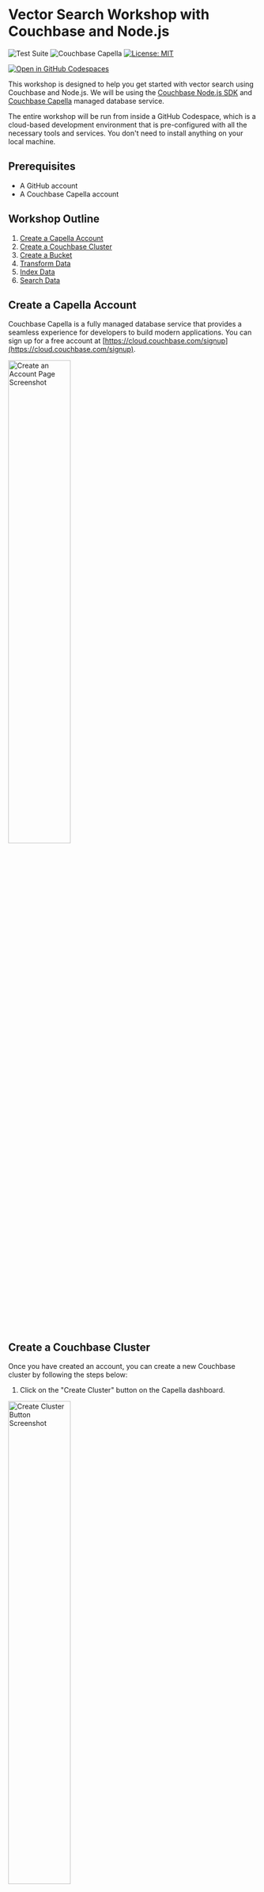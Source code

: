 # Vector Search Workshop with Couchbase and Node.js
![Test Suite](https://github.com/hummusonrails/vector-search-nodejs-workshop/actions/workflows/test.yml/badge.svg)
![Couchbase Capella](https://img.shields.io/badge/Couchbase_Capella-Enabled-red)
[![License: MIT](https://cdn.prod.website-files.com/5e0f1144930a8bc8aace526c/65dd9eb5aaca434fac4f1c34_License-MIT-blue.svg)](/LICENSE)

[![Open in GitHub Codespaces](https://github.com/codespaces/badge.svg)](https://codespaces.new/hummusonrails/vector-search-nodejs-workshop)

This workshop is designed to help you get started with vector search using Couchbase and Node.js. We will be using the [Couchbase Node.js SDK](https://docs.couchbase.com/nodejs-sdk/current/hello-world/start-using-sdk.html) and [Couchbase Capella](https://www.couchbase.com/products/cloud) managed database service.

The entire workshop will be run from inside a GitHub Codespace, which is a cloud-based development environment that is pre-configured with all the necessary tools and services. You don't need to install anything on your local machine.

## Prerequisites

- A GitHub account
- A Couchbase Capella account

## Workshop Outline

1. [Create a Capella Account](#create-a-capella-account)
2. [Create a Couchbase Cluster](#create-a-couchbase-cluster)
3. [Create a Bucket](#create-a-bucket)
4. [Transform Data](#transform-data)
5. [Index Data](#index-data)
6. [Search Data](#search-data)

## Create a Capella Account

Couchbase Capella is a fully managed database service that provides a seamless experience for developers to build modern applications. You can sign up for a free account at [https://cloud.couchbase.com/signup](https://cloud.couchbase.com/signup).

<img src="workshop_images/capella_create_account_page.png" alt="Create an Account Page Screenshot" width="50%">

## Create a Couchbase Cluster

Once you have created an account, you can create a new Couchbase cluster by following the steps below:

1. Click on the "Create Cluster" button on the Capella dashboard.

<img src="workshop_images/create_cluster_button.png" alt="Create Cluster Button Screenshot" width="50%">

2. Choose a cloud provider, name and region for your cluster and click on the "Create Cluster" button.

<img src="workshop_images/create_cluster_options.png" alt="Create Cluster Options Screenshot" width="50%">

## Create a Bucket

After creating a cluster, you can create a new bucket by following the steps below:

1. Click on the "+ Create" button from inside the cluster dashboard.

<img src="workshop_images/create_bucket_button.png" alt="Create Bucket Button Screenshot" width="50%">

2. Define the options for your bucket and click on the "Create" button.

<img src="workshop_images/create_bucket_options.png" alt="Create Bucket Options Screenshot" width="50%">

## Transform Data

Before we can index and search data, we need to transform it into a format that can be used by the vector search engine. We will be using [Couchbase Vector Search](https://docs.couchbase.com/server/current/fts/fts-vector-search.html) for this workshop.

There are two options in this workshop to generate vector embeddings from data:

1. Use the `/embed` endpoint provided in this repository to transform the data. *You need an OpenAI API key to use this option.*
2. Import directly the data with *already generated embeddings* into the Couchbase bucket. You can use the data provided in the `./data/individual_items_with_embedding` directory.

Follow the instructions below for the option you choose.

### Option 1: Use the `/embed` Endpoint

Provided in this repository is an Express.js application that will expose a `/embed` endpoint to transform the data.

The Codespace environment already has all the dependencies installed. You can start the Express.js application by running the following command:

```bash
node server.js
```

The repository also has a sample set of data in the `./data/individual_items` directory. You can transform this data by making a POST request to the `/embed` endpoint providing the paths to the data files as an array in the request body.

```bash
curl -X POST http://localhost:3000/embed -H "Content-Type: application/json" -d '["./data/data1.json", "./data/data2.json"]'
```

The data has now been converted into vector embeddings and stored in the Couchbase bucket that you created earlier.

### Option 2: Import Data with Embeddings

If you choose to import the data directly, you can use the data provided in the `./data/individual_items_with_embedding` directory. The data is already in the format required to enable vector search on it.

Once you have opened this repositority in a [GitHub Codespace](https://codespaces.new/hummusonrails/vector-search-nodejs-workshop), you can import the data with the generated embeddings using the [Couchbase shell](https://couchbase.sh/docs/#_importing_data) from the command line.

#### Edit the Config File

First, edit the `./config_file/config` file with your Couchbase Capella information.

You can find a pre-filled config file in the Couchbase Capella dashboard under the "Connect" tab.

Once you click on the "Connect" tab, you will see a section called "Couchbase Shell" among the options on the left-hand menu. You can choose the access credentials for the shell and copy the config file contet provided and paste it in the `./config_file/config` file.

<img src="workshop_images/get_cbshell_config.png" alt="Get Couchbase Shell config file data" width="50%">

#### Import Data with Couchbase Shell

Change into the directory where the data files with embeddings are:

```bash
cd data/individual_items_with_embedding
```

Open up Couchbase shell passing in an argument with the location of the config file defining your Couchbase information:

```bash
cbsh --config-dir ../config_file
```

Once in the shell, run the `nodes` command to just perform a sanity check that you are connected to the correct cluster.

```bash
> nodes
```

This should output something similar to the following:

```bash
╭───┬───────────┬────────────────┬─────────┬──────────────────────────┬───────────────────────┬───────────────────────────┬──────────────┬─────────────┬─────────╮
│ # │  cluster  │    hostname    │ status  │         services         │        version        │            os             │ memory_total │ memory_free │ capella │
├───┼───────────┼────────────────┼─────────┼──────────────────────────┼───────────────────────┼───────────────────────────┼──────────────┼─────────────┼─────────┤
│ 0 │ dev.local │ 127.0.0.1:8091 │ healthy │ search,indexing,kv,query │ 8.0.0-1246-enterprise │ x86_64-apple-darwin19.6.0 │  34359738368 │ 12026126336 │ false   │
╰───┴───────────┴────────────────┴─────────┴──────────────────────────┴───────────────────────┴───────────────────────────┴──────────────┴─────────────┴─────────╯
```

Now, import the data into the bucket you created earlier:

```bash
> ls *_with_embedding.json | each { |it| open $it.name | wrap content | insert id $in.content._default.name } | doc upsert
```

Once this is done, you can perform a sanity check to ensure the documents were inserted by running a query to select just one:

```bash
> query "select * from name_of_your_bucket._default._default limit 1"
```

Replace the `name_of_your_bucket` with the name of your bucket you created.

## Index Data

Once the vector embeddings have been stored in the Couchbase bucket, we can create a vector search index to enable similarity search.

You will use Couchbase Shell to perform this action as well.

Run the following command from inside the shell:

```bash
> vector create-index --bucket name_of_your_bucket --similarity-metric dot_product vector-search-index embedding 1536
```

Replace the `name_of_your_bucket` with the name of your bucket you created.

You can perform a santity check to ensure the index was created by querying for all the indexes and you should see the `vector_search_index` in the list:

```bash
> query indexes
```

## Search Data

Now that the data has been indexed, you can perform similarity searches using the vector search index.

You can use the `/search` endpoint provided in this repository to search for similar items based on a query item. The endpoint will return the top 5 most similar items.

The Codespace environment already has all the dependencies installed. You can start the Express.js application by running the following command:

```bash
node server.js
```

Once the server is running, you can either search using the provided query with the embedding already generated or you can provide your own query item.

### Search with the provided query

You can search for similar items based on the provided query item by making a POST request to the `/search` endpoint.

Here is an example cURL command to search for similar items based on the provided query item:

```bash
curl -X POST http://localhost:3000/search \
  -H "Content-Type: application/json" \
  -d '{"q": "", "useLocalEmbedding": true}'
```

As you can see, we use the `useLocalEmbedding` flag to indicate that we want to use the provided query item and we keep the `q` field empty.

### Search with your own query

If you want to search for similar items based on your own query item, you can provide the query item in the request body.

The query will be automatically converted into a vector embedding using the OpenAI API. You need to provide your OpenAI API key in the `.env` file before starting the Express.js application.

Here is an example cURL command to search for similar items based on your own query item:

```bash
curl -X POST http://localhost:3000/search \
  -H "Content-Type: application/json" \
  -d '{"q": "your_query_item"}'
```